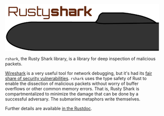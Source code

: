 ![Rusty Shark logo](artwork/logo.png)

`rshark`, the Rusty Shark library, is a library for deep inspection
of malicious packets.

[Wireshark](https://www.wireshark.org) is a very useful tool for network
debugging, but it's had its
[fair share of security vulnerabilities](https://www.wireshark.org/security).
`rshark` uses the type safety of Rust to enable the dissection of
malicious packets without worry of buffer overflows or other common memory errors.
That is, Rusty Shark is compartmentalized to minimize the damage that
can be done by a successful adversary. The submarine metaphors write themselves.

Further details are available
[in the Rustdoc](http://musec.github.io/rusty-shark/rshark/).
